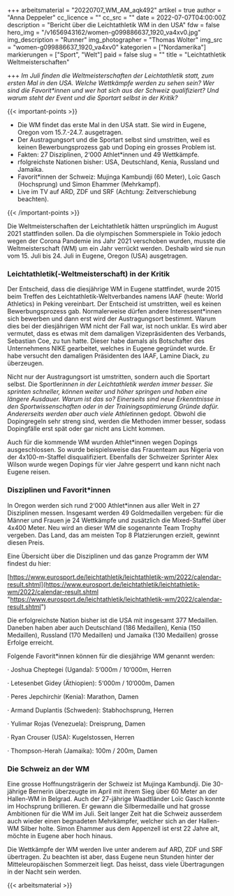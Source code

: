 +++
arbeitsmaterial = "20220707_WM_AM_aqk492"
artikel = true
author = "Anna Deppeler"
cc_licence = ""
cc_src = ""
date = 2022-07-07T04:00:00Z
description = "Bericht über die Leichtathletik WM in den USA"
fdw = false
hero_img = "/v1656943162/women-g099886637_1920_va4xv0.jpg"
img_description = "Runner"
img_photographer = "Thomas Wolter"
img_src = "women-g099886637_1920_va4xv0"
kategorien = ["Nordamerika"]
markierungen = ["Sport", "Welt"]
paid = false
slug = ""
title = "Leichtathletik Weltmeisterschaften"

+++
_Im Juli finden die Weltmeisterschaften der Leichtathletik statt, zum ersten Mal in den USA. Welche Wettkämpfe werden zu sehen sein? Wer sind die Favorit*innen und wer hat sich aus der Schweiz qualifiziert? Und warum steht der Event und die Sportart selbst in der Kritik?_

{{< important-points >}} 



<ul>

<li>Die WM findet das erste Mal in den USA statt. Sie wird in Eugene, Oregon vom 15.7.-24.7. ausgetragen.</li>

<li>Der Austragungsort und die Sportart selbst sind umstritten, weil es keinen Bewerbungsprozess gab und Doping ein grosses Problem ist.</li>

<li>Fakten: 27 Disziplinen, 2‘000 Athlet*innen und 49 Wettkämpfe.</li>

<li>rfolgreichste Nationen bisher: USA, Deutschland, Kenia, Russland und Jamaika.</li>

<li>Favorit*innen der Schweiz: Mujinga Kambundji (60 Meter), Loïc Gasch (Hochsprung) und Simon Ehammer (Mehrkampf).</li>

<li>Live im TV auf ARD, ZDF und SRF (Achtung: Zeitverschiebung beachten).</li>

</ul> {{< /important-points >}}

Die Weltmeisterschaften der Leichtathletik hätten ursprünglich im August 2021 stattfinden sollen. Da die olympischen Sommerspiele in Tokio jedoch wegen der Corona Pandemie ins Jahr 2021 verschoben wurden, musste die Weltmeisterschaft (WM) um ein Jahr verrückt werden. Deshalb wird sie nun vom 15. Juli bis 24. Juli in Eugene, Oregon (USA) ausgetragen.

### Leichtathletik(-Weltmeisterschaft) in der Kritik

Der Entscheid, dass die diesjährige WM in Eugene stattfindet, wurde 2015 beim Treffen des Leichtathletik-Weltverbandes namens IAAF (heute: World Athletics) in Peking vereinbart. Der Entscheid ist umstritten, weil es keinen Bewerbungsprozess gab. Normalerweise dürfen andere Interessent*innen sich bewerben und dann erst wird der Austragungsort bestimmt. Warum dies bei der diesjährigen WM nicht der Fall war, ist noch unklar. Es wird aber vermutet, dass es etwas mit dem damaligen Vizepräsidenten des Verbands, Sebastian Coe, zu tun hatte. Dieser habe damals als Botschafter des Unternehmens NIKE gearbeitet, welches in Eugene gegründet wurde. Er habe versucht den damaligen Präsidenten des IAAF, Lamine Diack, zu überzeugen.

Nicht nur der Austragungsort ist umstritten, sondern auch die Sportart selbst. Die Sportler*innen in der Leichtathletik werden immer besser. Sie sprinten schneller, können weiter und höher springen und haben eine längere Ausdauer. Warum ist das so? Einerseits sind neue Erkenntnisse in den Sportwissenschaften oder in der Trainingsoptimierung Gründe dafür. Andererseits werden aber auch viele Athlet*innen gedopt. Obwohl die Dopingregeln sehr streng sind, werden die Methoden immer besser, sodass Dopingfälle erst spät oder gar nicht ans Licht kommen.

Auch für die kommende WM wurden Athlet*innen wegen Dopings ausgeschlossen. So wurde beispielsweise das Frauenteam aus Nigeria von der 4x100-m-Staffel disqualifiziert. Ebenfalls der Schweizer Sprinter Alex Wilson wurde wegen Dopings für vier Jahre gesperrt und kann nicht nach Eugene reisen.

### Disziplinen und Favorit*innen

In Oregon werden sich rund 2‘000 Athlet*innen aus aller Welt in 27 Disziplinen messen. Insgesamt werden 49 Goldmedaillen vergeben: für die Männer und Frauen je 24 Wettkämpfe und zusätzlich die Mixed-Staffel über 4x400 Meter. Neu wird an dieser WM die sogenannte Team Trophy vergeben. Das Land, das am meisten Top 8 Platzierungen erzielt, gewinnt diesen Preis.

Eine Übersicht über die Disziplinen und das ganze Programm der WM findest du hier:

[https://www.eurosport.de/leichtathletik/leichtathletik-wm/2022/calendar-result.shtml](https://www.eurosport.de/leichtathletik/leichtathletik-wm/2022/calendar-result.shtml "https://www.eurosport.de/leichtathletik/leichtathletik-wm/2022/calendar-result.shtml")

Die erfolgreichste Nation bisher ist die USA mit insgesamt 377 Medaillen. Daneben haben aber auch Deutschland (186 Medaillen), Kenia (150 Medaillen), Russland (170 Medaillen) und Jamaika (130 Medaillen) grosse Erfolge erreicht.

Folgende Favorit*innen können für die diesjährige WM genannt werden:

· Joshua Cheptegei (Uganda): 5‘000m / 10‘000m, Herren

· Letesenbet Gidey (Äthiopien): 5‘000m / 10‘000m, Damen

· Peres Jepchirchir (Kenia): Marathon, Damen

· Armand Duplantis (Schweden): Stabhochsprung, Herren

· Yulimar Rojas (Venezuela): Dreisprung, Damen

· Ryan Crouser (USA): Kugelstossen, Herren

· Thompson-Herah (Jamaika): 100m / 200m, Damen

### Die Schweiz an der WM

Eine grosse Hoffnungsträgerin der Schweiz ist Mujinga Kambundji. Die 30-jährige Bernerin überzeugte im April mit ihrem Sieg über 60 Meter an der Hallen-WM in Belgrad. Auch der 27-jährige Waadtländer Loïc Gasch konnte im Hochsprung brillieren. Er gewann die Silbermedaille und hat grosse Ambitionen für die WM im Juli. Seit langer Zeit hat die Schweiz ausserdem auch wieder einen begnadeten Mehrkämpfer, welcher sich an der Hallen-WM Silber holte. Simon Ehammer aus dem Appenzell ist erst 22 Jahre alt, möchte in Eugene aber hoch hinaus.

Die Wettkämpfe der WM werden live unter anderem auf ARD, ZDF und SRF übertragen. Zu beachten ist aber, dass Eugene neun Stunden hinter der Mitteleuropäischen Sommerzeit liegt. Das heisst, dass viele Übertragungen in der Nacht sein werden.



 {{< arbeitsmaterial >}} 
